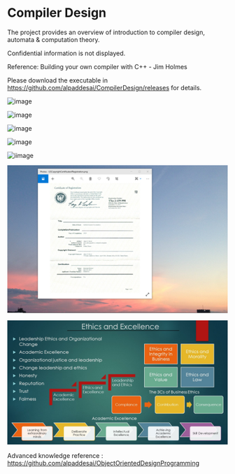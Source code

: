 # Compiler Design

The project provides an overview of introduction to compiler design, automata & computation theory. 

Confidential information is not displayed.  

Reference: Building your own compiler with C++ - Jim Holmes

Please download the executable in https://github.com/alpaddesai/CompilerDesign/releases for details.

![image](ComputationTheory.png)

![image](CompilerDesign.png)

![image](TheoryofComputationI.jpg)

![image](CertificateCplusplus.png)

![iimage](IntroductionCompilerDesign.jpg)

![image](USCopyrightCertificate.png)

![image](Ethics.jpg)

Advanced knowledge reference : https://github.com/alpaddesai/ObjectOrientedDesignProgramming

